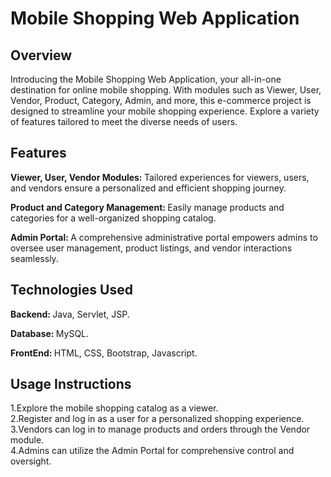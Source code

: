 <h1>Mobile Shopping Web Application</h1>
<h2>Overview</h2>
<p>Introducing the Mobile Shopping Web Application, your all-in-one destination for online mobile shopping. With modules such as Viewer, User, Vendor, Product, Category, Admin, and more, this e-commerce project is designed to streamline your mobile shopping experience. Explore a variety of features tailored to meet the diverse needs of users.</p>

<h2>Features</h2>
<P><b>Viewer, User, Vendor Modules: </b>Tailored experiences for viewers, users, and vendors ensure a personalized and efficient shopping journey.</P>
<p><b>Product and Category Management: </b>Easily manage products and categories for a well-organized shopping catalog.</p>
<p><b>Admin Portal: </b>A comprehensive administrative portal empowers admins to oversee user management, product listings, and vendor interactions seamlessly.</p>

<h2>Technologies Used</h2>
<p><b>Backend: </b> Java, Servlet, JSP.</p>
<p><b>Database: </b> MySQL.</p>
<p><b>FrontEnd: </b> HTML, CSS, Bootstrap, Javascript.</p>

<h2>Usage Instructions</h2>
<p>1.Explore the mobile shopping catalog as a viewer. <br>
2.Register and log in as a user for a personalized shopping experience. <br>
3.Vendors can log in to manage products and orders through the Vendor module. <br>
4.Admins can utilize the Admin Portal for comprehensive control and oversight.</p>
